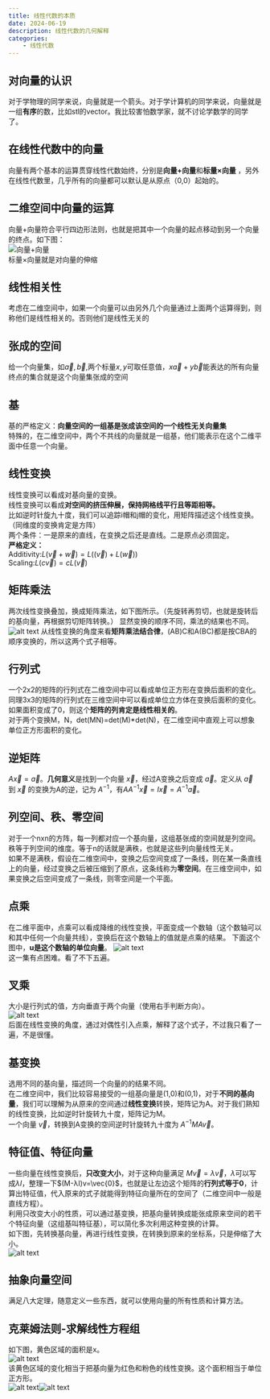 ```yaml
---
title: 线性代数的本质
date: 2024-06-19
description: 线性代数的几何解释
categories:
    - 线性代数
---
```

## 对向量的认识
对于学物理的同学来说，向量就是一个箭头。对于学计算机的同学来说，向量就是一组**有序**的数，比如stl的vector。我比较害怕数学家，就不讨论学数学的同学了。
## 在线性代数中的向量
向量有两个基本的运算贯穿线性代数始终，分别是**向量+向量**和**标量×向量** ，另外在线性代数里，几乎所有的向量都可以默认是从原点（0,0）起始的。
## 二维空间中向量的运算
向量+向量符合平行四边形法则，也就是把其中一个向量的起点移动到另一个向量的终点。如下图：\
![向量+向量](image.png)\
标量×向量就是对向量的伸缩
## 线性相关性
考虑在二维空间中，如果一个向量可以由另外几个向量通过上面两个运算得到，则称他们是线性相关的。否则他们是线性无关的
## 张成的空间
给一个向量集，如$\vec{a},\vec{b}$,两个标量$x,y$可取任意值，$x\vec{a}+y\vec{b}$能表达的所有向量终点的集合就是这个向量集张成的空间
## 基
基的严格定义：**向量空间的一组基是张成该空间的一个线性无关向量集**\
特殊的，在二维空间中，两个不共线的向量就是一组基，他们能表示在这个二维平面中任意一个向量。
## 线性变换
线性变换可以看成对基向量的变换。\
线性变换可以看成**对空间的挤压伸展，保持网格线平行且等距相等。**\
比如逆时针旋九十度，我们可以追踪i帽和j帽的变化，用矩阵描述这个线性变换。（同维度的变换肯定是方阵）\
两个条件：一是原来的直线，在变换之后还是直线。二是原点必须固定。\
**严格定义：**\
Additivity:$L(\vec{v}+\vec{w})=L((\vec{v})+L({\vec{w}}))$\
Scaling:$L(c\vec{v})=cL(\vec{v})$
## 矩阵乘法
两次线性变换叠加，换成矩阵乘法，如下图所示。（先旋转再剪切，也就是旋转后的基向量，再根据剪切矩阵转换。）
显然变换的顺序不同，乘法的结果也不同。\
![alt text](image-1.png)
从线性变换的角度来看**矩阵乘法结合律**，(AB)C和A(BC)都是按CBA的顺序变换的，所以这两个式子相等。
## 行列式
一个2x2的矩阵的行列式在二维空间中可以看成单位正方形在变换后面积的变化。\
同理3x3的矩阵的行列式在三维空间中可以看成单位立方体在变换后面积的变化。如果面积变成了0，则这个**矩阵的列肯定是线性相关的**。\
对于两个变换M，N，det(MN)=det(M)*det(N)，在二维空间中直观上可以想象单位正方形面积的变化。
## 逆矩阵
$A\vec{x}=\vec{a}$。**几何意义**是找到一个向量 $\vec{x}$，经过A变换之后变成 $\vec{a}$。定义从 $\vec{a}$ 到 $\vec{x}$ 的变换为A的逆，记为 $A^{-1}$，有$AA^{-1}\vec{x}=I\vec{x}=A^{-1}\vec{a}$。
## 列空间、秩、零空间
对于一个nxn的方阵，每一列都对应一个基向量，这组基张成的空间就是列空间。秩等于列空间的维度。等于n的话就是满秩，也就是这些列向量线性无关。\
如果不是满秩，假设在二维空间中，变换之后空间变成了一条线，则在某一条直线上的向量，经过变换之后被压缩到了原点，这条线称为**零空间**。在三维空间中，如果变换之后空间变成了一条线，则零空间是一个平面。
## 点乘
在二维平面中，点乘可以看成降维的线性变换，平面变成一个数轴（这个数轴可以和其中任何一个向量共线），变换后在这个数轴上的值就是点乘的结果。
下面这个图中，**u是这个数轴的单位向量**。
![alt text](image-2.png)\
这一集有点困难。看了不下五遍。
## 叉乘
大小是行列式的值，方向垂直于两个向量（使用右手判断方向）。\
![alt text](image-3.png)\
后面在线性变换的角度，通过对偶性引入点乘，解释了这个式子，不过我只看了一遍，不是很懂。
## 基变换
选用不同的基向量，描述同一个向量的的结果不同。\
在二维空间中，我们比较容易接受的一组基向量是(1,0)和(0,1)，对于**不同的基向量**，我们可以理解为从原来的空间通过**线性变换**转换，矩阵记为A。对于我们熟知的线性变换，比如逆时针旋转九十度，矩阵记为M。\
一个向量 $\vec{v}$，转换到A变换的空间逆时针旋转九十度为 $A^{-1}MA\vec{v}$。
## 特征值、特征向量
一些向量在线性变换后，**只改变大小**，对于这种向量满足 $M\vec{v}=λ\vec{v}$，$λ$可以写成$λI$，整理一下$(M-λI)v=\vec{0}$，也就是让左边这个矩阵的**行列式等于0**，计算出特征值，代入原来的式子就能得到特征向量所在的空间了（二维空间中一般是直线方程）。\
利用只改变大小的性质，可以通过基变换，把基向量转换成能张成原来空间的若干个特征向量（这组基叫特征基），可以简化多次利用这种变换的计算。\
如下图，先转换基向量，再进行线性变换，在转换到原来的坐标系，只是伸缩了大小。\
![alt text](image-4.png)
## 抽象向量空间
满足八大定理，随意定义一些东西，就可以使用向量的所有性质和计算方法。
## 克莱姆法则-求解线性方程组
如下图，黄色区域的面积是x。\
![alt text](image-5.png)\
该黄色区域的变化相当于把基向量为红色和粉色的线性变换。这个面积相当于单位正方形。\
![alt text](image-6.png)![alt text](image-8.png)
